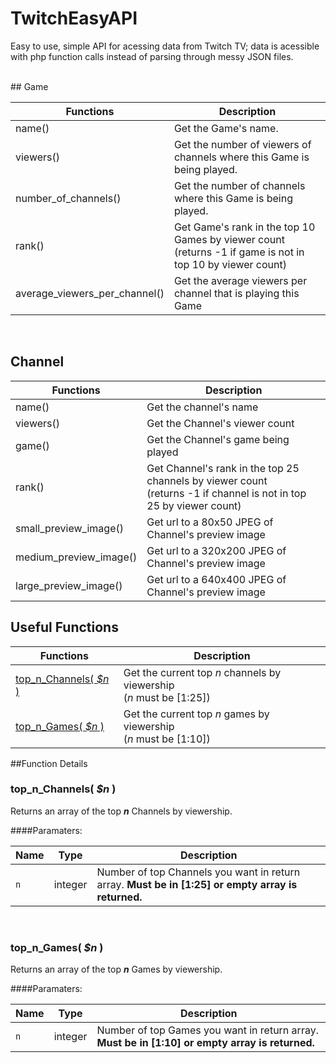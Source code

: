 TwitchEasyAPI
=============

Easy to use, simple API for acessing data from Twitch TV; data is acessible with php function calls instead of parsing through messy JSON files.

<br/>
##  Game

| Functions | Description |
| ---- | --------------- |
| name() | Get the Game's name. |
| viewers() | Get the number of viewers of channels where this Game is being played. |
| number_of_channels() | Get the number of channels where this Game is being played. |
| rank() | Get Game's rank in the top 10 Games by viewer count <br/> (returns -1 if game is not in top 10 by viewer count)|
| average_viewers_per_channel() | Get the average viewers per channel that is playing this Game |

<br/>

## Channel

| Functions | Description |
| ---- | --------------- |
| name() | Get the channel's name |
| viewers() | Get the Channel's viewer count |
| game() | Get the Channel's game being played |
| rank() | Get Channel's rank in the top 25 channels by viewer count <br/> (returns -1 if channel is not in top 25 by viewer count)|
| small_preview_image() | Get url to a 80x50 JPEG of Channel's preview image |
| medium_preview_image() | Get url to a 320x200 JPEG of Channel's preview image |
| large_preview_image() | Get url to a 640x400 JPEG of Channel's preview image |



## Useful Functions

| Functions | Description |
| ---- | --------------- |
| [top_n_Channels( <i>$n</i> )](#topChannels) | Get the current top <i>n</i> channels by viewership <br/> (<i>n</i> must be [1:25])|
| [top_n_Games( <i>$n</i> )](#topGames) | Get the current top <i>n</i> games by viewership <br/> (<i>n</i> must be [1:10])|


##Function Details <br />

### <a name='topChannels'>top_n_Channels( <i>$n</i> )
Returns an array of the top <b><i>n</i></b> Channels by viewership.

####Paramaters:
<table>
    <thead>
        <tr>
            <th>Name</th>
            <th width="50">Type</th>
            <th width=100%>Description</th>
        </tr>
    </thead>
    <tbody>
        <tr>
            <td><code>n</code></td>
            <td>integer</td>
            <td>Number of top Channels you want in return array. <b>Must be in [1:25] or empty array is returned.</b></td>
        </tr>
    </tbody>
</table> <br />



### <a name='topGames'>top_n_Games( <i>$n</i> )
Returns an array of the top <b><i>n</i></b> Games by viewership.

####Paramaters:
<table>
    <thead>
        <tr>
            <th>Name</th>
            <th width="50">Type</th>
            <th width=100%>Description</th>
        </tr>
    </thead>
    <tbody>
        <tr>
            <td><code>n</code></td>
            <td>integer</td>
            <td>Number of top Games you want in return array. <b>Must be in [1:10] or empty array is returned.</b></td>
        </tr>
    </tbody>
</table> <br />

